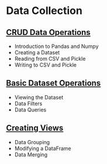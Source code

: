 # Data Collection

## [CRUD Data Operations](https://github.com/ByteAcademyCo/Phase1-Python/blob/Week4/Week%204/Data%20Collection/Slides/CRUD-Data-Operations.md)
* Introduction to Pandas and Numpy
* Creating a Dataset
* Reading from CSV and Pickle
* Writing to CSV and Pickle

## [Basic Dataset Operations](https://github.com/ByteAcademyCo/Phase1-Python/blob/Week4/Week%204/Data%20Collection/Slides/Basic-Dataset-Operations.md)
* Viewing the Dataset
* Data Filters
* Data Queries

## [Creating Views](https://github.com/ByteAcademyCo/Phase1-Python/blob/Week4/Week%204/Data%20Collection/Slides/Creating-Views.md)
* Data Grouping
* Modifying a DataFrame
* Data Merging